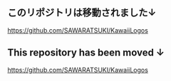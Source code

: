 ## このリポジトリは移動されました↓  
https://github.com/SAWARATSUKI/KawaiiLogos

## This repository has been moved ↓  
https://github.com/SAWARATSUKI/KawaiiLogos
